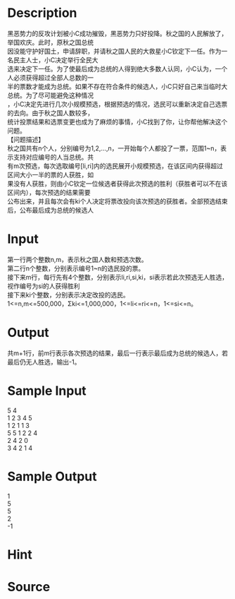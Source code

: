 
# Description

<div class="content"><div>黑恶势力的反攻计划被小C成功摧毁，黑恶势力只好投降。秋之国的人民解放了，举国欢庆。此时，原秋之国总统</div>
<div>因没能守护好国土，申请辞职，并请秋之国人民的大救星小C钦定下一任。作为一名民主人士，小C决定举行全民大</div>
<div>选来决定下一任。为了使最后成为总统的人得到绝大多数人认同，小C认为，一个人必须获得超过全部人总数的一</div>
<div>半的票数才能成为总统。如果不存在符合条件的候选人，小C只好自己来当临时大总统。为了尽可能避免这种情况</div>
<div>，小C决定先进行几次小规模预选，根据预选的情况，选民可以重新决定自己选票的去向。由于秋之国人数较多，</div>
<div>统计投票结果和选票变更也成为了麻烦的事情，小C找到了你，让你帮他解决这个问题。</div>
<div></div>
<div>【问题描述】</div>
<div>秋之国共有n个人，分别编号为1,2,…,n，一开始每个人都投了一票，范围1~n，表示支持对应编号的人当总统。共</div>
<div>有m次预选，每次选取编号[li,ri]内的选民展开小规模预选，在该区间内获得超过区间大小一半的票的人获胜，如</div>
<div>果没有人获胜，则由小C钦定一位候选者获得此次预选的胜利（获胜者可以不在该区间内），每次预选的结果需要</div>
<div>公布出来，并且每次会有ki个人决定将票改投向该次预选的获胜者。全部预选结束后，公布最后成为总统的候选人</div>
<p></p></div>

# Input

<div class="content"><div>第一行两个整数n,m，表示秋之国人数和预选次数。</div>
<div>第二行n个整数，分别表示编号1~n的选民投的票。</div>
<div>接下来m行，每行先有4个整数，分别表示li,ri,si,ki，si表示若此次预选无人胜选，视作编号为si的人获得胜利</div>
<div>接下来ki个整数，分别表示决定改投的选民。</div>
<div>1&lt;=n,m&lt;=500,000，Σki&lt;=1,000,000，1&lt;=li&lt;=ri&lt;=n，1&lt;=si&lt;=n。</div>
<p></p></div>

# Output

<div class="content"><div>共m+1行，前m行表示各次预选的结果，最后一行表示最后成为总统的候选人，若最后仍无人胜选，输出-1。</div>
<p></p></div>

# Sample Input

<div class="content"><span class="sampledata">5 4<br/>
1 2 3 4 5<br/>
1 2 1 1 3<br/>
5 5 1 2 2 4<br/>
2 4 2 0<br/>
3 4 2 1 4</span></div>

# Sample Output

<div class="content"><span class="sampledata">1<br/>
5<br/>
5<br/>
2<br/>
-1</span></div>

# Hint

<div class="content"><p></p></div>

# Source

<div class="content"><p><a href="problemset.php?search="></a></p></div>

